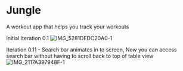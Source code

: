 # Jungle
A workout app that helps you track your workouts

Initial Iteration 0.1
![IMG_5281DEDC20A0-1](https://user-images.githubusercontent.com/43551312/161350034-aa210e15-f66f-4b1b-9d68-fb8c05608602.jpeg)

Iteration 0.11 - Search bar animates in to screen, Now you can access search bar without having to scroll back to top of table view
![IMG_2117A397948F-1](https://user-images.githubusercontent.com/43551312/161409931-e3ead3a4-54aa-4a52-8279-fe9e0b9eef77.jpeg)
